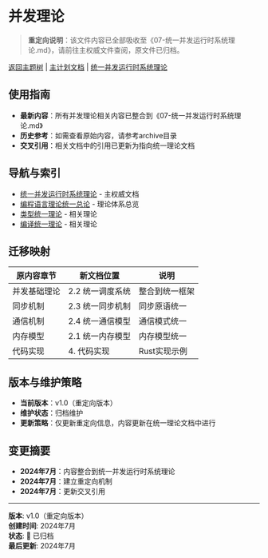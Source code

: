 # 并发理论

> **重定向说明**：该文件内容已全部吸收至《07-统一并发运行时系统理论.md》，请前往主权威文件查阅，原文件已归档。

[返回主题树](../00-主题树与内容索引.md) | [主计划文档](../00-形式化架构理论统一计划.md) | [统一并发运行时系统理论](07-统一并发运行时系统理论.md)

## 使用指南

- **最新内容**：所有并发理论相关内容已整合到《07-统一并发运行时系统理论.md》
- **历史参考**：如需查看原始内容，请参考archive目录
- **交叉引用**：相关文档中的引用已更新为指向统一理论文档

## 导航与索引

- [统一并发运行时系统理论](07-统一并发运行时系统理论.md) - 主权威文档
- [编程语言理论统一总论](00-编程语言理论统一总论.md) - 理论体系总览
- [类型统一理论](03-类型统一理论.md) - 相关理论
- [编译统一理论](04-编译统一理论.md) - 相关理论

## 迁移映射

| 原内容章节 | 新文档位置 | 说明 |
|-----------|-----------|------|
| 并发基础理论 | 2.2 统一调度系统 | 整合到统一框架 |
| 同步机制 | 2.3 统一同步机制 | 同步原语统一 |
| 通信机制 | 2.4 统一通信模型 | 通信模式统一 |
| 内存模型 | 2.1 统一内存模型 | 内存模型统一 |
| 代码实现 | 4. 代码实现 | Rust实现示例 |

## 版本与维护策略

- **当前版本**：v1.0（重定向版本）
- **维护状态**：归档维护
- **更新策略**：仅更新重定向信息，内容更新在统一理论文档中进行

## 变更摘要

- **2024年7月**：内容整合到统一并发运行时系统理论
- **2024年7月**：建立重定向机制
- **2024年7月**：更新交叉引用

---

**版本**: v1.0（重定向版本）  
**创建时间**: 2024年7月  
**状态**: 🔄 已归档  
**最后更新**: 2024年7月
